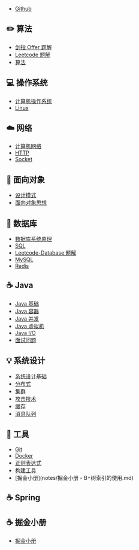 - [Github](https://github.com/CyC2018/CS-Notes)

## ✏️ 算法

- [剑指 Offer 题解](notes/剑指%20Offer%20题解%20-%20目录1.md) </br>
- [Leetcode 题解](notes/Leetcode%20题解%20-%20目录1.md) </br>
- [算法](notes/算法%20-%20目录1.md) </br>

## 💻 操作系统

- [计算机操作系统](notes/计算机操作系统%20-%20目录1.md) </br>
- [Linux](notes/Linux.md)

## ☁️ 网络

- [计算机网络](notes/计算机网络%20-%20目录1.md) </br>
- [HTTP](notes/HTTP.md) </br>
- [Socket](notes/Socket.md)

## 🎨 面向对象

- [设计模式](notes/设计模式%20-%20目录1.md) </br>
- [面向对象思想](notes/面向对象思想.md)

## 💾 数据库

- [数据库系统原理](notes/数据库系统原理.md) </br>
- [SQL](notes/SQL.md) </br>
- [Leetcode-Database 题解](notes/Leetcode-Database%20题解.md) </br>
- [MySQL](notes/MySQL.md) </br>
- [Redis](notes/Redis.md)

## ☕️ Java

- [Java 基础](notes/Java%20基础.md) </br>
- [Java 容器](notes/Java%20容器.md) </br>
- [Java 并发](notes/Java%20并发.md) </br>
- [Java 虚拟机](notes/Java%20虚拟机.md) </br>
- [Java I/O](notes/Java%20IO.md)
- [面试问题](notes/面试基础问题整理（全）.md)

## 💡 系统设计

- [系统设计基础](notes/系统设计基础.md) </br>
- [分布式](notes/分布式.md) </br>
- [集群](notes/集群.md) </br>
- [攻击技术](notes/攻击技术.md) </br>
- [缓存](notes/缓存.md) </br>
- [消息队列](notes/消息队列.md)

## 🔧 工具

- [Git](notes/Git.md)</br>
- [Docker](notes/Docker.md) </br>
- [正则表达式](notes/正则表达式.md) </br>
- [构建工具](notes/构建工具.md)
- [掘金小册](notes/掘金小册 - B+树索引的使用.md)

## ☕️ Spring

## ☕️ 掘金小册

- [掘金小册](notes/构建工具.md)

<!--⭐️欢迎关注我的公众号 CyC2018，在公众号后台回复关键字 📚 **资料** 可领取复习大纲，这份大纲是我花了一整年时间整理的面试知识点列表，不仅系统整理了面试知识点，而且标注了各个知识点的重要程度，从而帮你理清多而杂的面试知识点。可以说我基本是按照这份大纲来进行复习的，这份大纲对我拿到了 BAT 头条等 Offer 起到很大的帮助。你们完全可以和我一样根据大纲上列的知识点来进行复习，就不用看很多不重要的内容，也可以知道哪些内容很重要从而多安排一些复习时间。
<br/><br/>

<div align="center">
  <img src="https://cyc-1256109796.cos.ap-guangzhou.myqcloud.com/%E5%85%AC%E4%BC%97%E5%8F%B7.jpg" width="200px">
</div> -->


